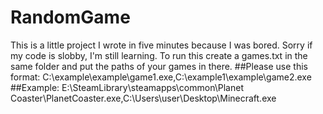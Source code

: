 # RandomGame
This is a little project I wrote in five minutes because I was bored.
Sorry if my code is slobby, I'm still learning.
To run this create a games.txt in the same
folder and put the paths of your games in there.
##Please use this format:
C:\example\example\game1.exe,C:\example1\example\game2.exe
##Example:
E:\SteamLibrary\steamapps\common\Planet Coaster\PlanetCoaster.exe,C:\Users\user\Desktop\Minecraft.exe
